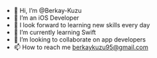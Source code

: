 - 👋 Hi, I’m @Berkay-Kuzu
- 👀 I’m an iOS Developer
- 🌱 I look forward to learning new skills every day
- 🌱 I’m currently learning Swift
- 💞️ I’m looking to collaborate on app developers
- 📫 How to reach me berkaykuzu95@gmail.com

<!---
Berkay-Kuzu/Berkay-Kuzu is a ✨ special ✨ repository because its `README.md` (this file) appears on your GitHub profile.
You can click the Preview link to take a look at your changes.
--->
